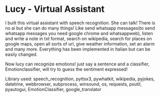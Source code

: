 # Lucy - Virtual Assistant

I built this virtual assistant with speech recognition. She can talk! There is no ai but she can do many things! Like send whatsapp messages(to send whatsapp messages you need google chrome and whatsappweb), listen and write a note in txt format, search on wikipedia, search for places on google maps, open all sorts of url, give weather information, set an alarm and many more. Everything has been implemented in Italian but can be easily changed.

Now lucy can recognize emotions! just say a sentence and a classifier, Emotionclassifier, will try to guess the sentiment expressed!

Library used:
speech_recognition,
pyttsx3,
pywhatkit,
wikipedia,
pyjokes,
datetime,
webbrowser,
subprocess,
winsound,
os,
requests,
psutil,
pyautogui,
EmotionClassifier,
google_translator
